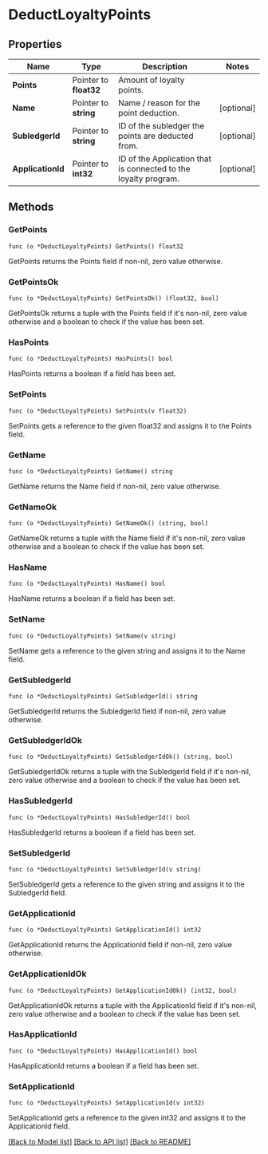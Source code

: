 # DeductLoyaltyPoints

## Properties

Name | Type | Description | Notes
------------ | ------------- | ------------- | -------------
**Points** | Pointer to **float32** | Amount of loyalty points. | 
**Name** | Pointer to **string** | Name / reason for the point deduction. | [optional] 
**SubledgerId** | Pointer to **string** | ID of the subledger the points are deducted from. | [optional] 
**ApplicationId** | Pointer to **int32** | ID of the Application that is connected to the loyalty program. | [optional] 

## Methods

### GetPoints

`func (o *DeductLoyaltyPoints) GetPoints() float32`

GetPoints returns the Points field if non-nil, zero value otherwise.

### GetPointsOk

`func (o *DeductLoyaltyPoints) GetPointsOk() (float32, bool)`

GetPointsOk returns a tuple with the Points field if it's non-nil, zero value otherwise
and a boolean to check if the value has been set.

### HasPoints

`func (o *DeductLoyaltyPoints) HasPoints() bool`

HasPoints returns a boolean if a field has been set.

### SetPoints

`func (o *DeductLoyaltyPoints) SetPoints(v float32)`

SetPoints gets a reference to the given float32 and assigns it to the Points field.

### GetName

`func (o *DeductLoyaltyPoints) GetName() string`

GetName returns the Name field if non-nil, zero value otherwise.

### GetNameOk

`func (o *DeductLoyaltyPoints) GetNameOk() (string, bool)`

GetNameOk returns a tuple with the Name field if it's non-nil, zero value otherwise
and a boolean to check if the value has been set.

### HasName

`func (o *DeductLoyaltyPoints) HasName() bool`

HasName returns a boolean if a field has been set.

### SetName

`func (o *DeductLoyaltyPoints) SetName(v string)`

SetName gets a reference to the given string and assigns it to the Name field.

### GetSubledgerId

`func (o *DeductLoyaltyPoints) GetSubledgerId() string`

GetSubledgerId returns the SubledgerId field if non-nil, zero value otherwise.

### GetSubledgerIdOk

`func (o *DeductLoyaltyPoints) GetSubledgerIdOk() (string, bool)`

GetSubledgerIdOk returns a tuple with the SubledgerId field if it's non-nil, zero value otherwise
and a boolean to check if the value has been set.

### HasSubledgerId

`func (o *DeductLoyaltyPoints) HasSubledgerId() bool`

HasSubledgerId returns a boolean if a field has been set.

### SetSubledgerId

`func (o *DeductLoyaltyPoints) SetSubledgerId(v string)`

SetSubledgerId gets a reference to the given string and assigns it to the SubledgerId field.

### GetApplicationId

`func (o *DeductLoyaltyPoints) GetApplicationId() int32`

GetApplicationId returns the ApplicationId field if non-nil, zero value otherwise.

### GetApplicationIdOk

`func (o *DeductLoyaltyPoints) GetApplicationIdOk() (int32, bool)`

GetApplicationIdOk returns a tuple with the ApplicationId field if it's non-nil, zero value otherwise
and a boolean to check if the value has been set.

### HasApplicationId

`func (o *DeductLoyaltyPoints) HasApplicationId() bool`

HasApplicationId returns a boolean if a field has been set.

### SetApplicationId

`func (o *DeductLoyaltyPoints) SetApplicationId(v int32)`

SetApplicationId gets a reference to the given int32 and assigns it to the ApplicationId field.


[[Back to Model list]](../README.md#documentation-for-models) [[Back to API list]](../README.md#documentation-for-api-endpoints) [[Back to README]](../README.md)


